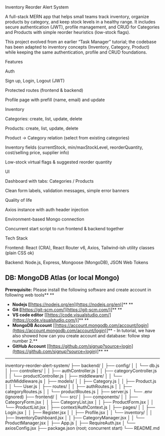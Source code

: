 Inventory Reorder Alert System

A full-stack MERN app that helps small teams track inventory, organize products by category, and keep stock levels in a healthy range. It includes secure authentication (JWT), profile management, and CRUD for Categories and Products with simple reorder heuristics (low-stock flags).

This project evolved from an earlier “Task Manager” tutorial; the codebase has been adapted to inventory concepts (Inventory, Category, Product) while keeping the same authentication, profile and CRUD foundations.

Features

Auth

Sign up, Login, Logout (JWT)

Protected routes (frontend & backend)

Profile page with prefill (name, email) and update

Inventory

Categories: create, list, update, delete

Products: create, list, update, delete

Product → Category relation (select from existing categories)

Inventory fields (currentStock, min/maxStockLevel, reorderQuantity, cost/selling price, supplier info)

Low-stock virtual flags & suggested reorder quantity

UI

Dashboard with tabs: Categories / Products

Clean form labels, validation messages, simple error banners

Quality of life

Axios instance with auth header injection

Environment-based Mongo connection

Concurrent start script to run frontend & backend together

Tech Stack

Frontend: React (CRA), React Router v6, Axios, Tailwind-ish utility classes (plain CSS ok)

Backend: Node.js, Express, Mongoose (MongoDB), JSON Web Tokens

DB: MongoDB Atlas (or local Mongo)
---

**Prerequisite:** Please install the following software and create account in following web tools** **

* **Nodejs [**[https://nodejs.org/en](https://nodejs.org/en)]** **
* **Git [**[https://git-scm.com/](https://git-scm.com/)]** **
* **VS code editor** [[https://code.visualstudio.com/](https://code.visualstudio.com/)]** **
* **MongoDB Account** [[https://account.mongodb.com/account/login](https://account.mongodb.com/account/login)]** - In tutorial, we have also showed how can you create account and database: follow step number 2.**
* **GitHub Account** [[https://github.com/signup?source=login](https://github.com/signup?source=login)]** **

---
inventory-reorder-alert-system/
├── backend/
│   ├── config/
│   │   └── db.js
│   ├── controllers/
│   │   ├── authController.js
│   │   ├── categoryController.js
│   │   └── productController.js
│   ├── middleware/
│   │   └── authMiddleware.js
│   ├── models/
│   │   ├── Category.js
│   │   ├── Product.js
│   │   └── User.js
│   ├── routes/
│   │   ├── authRoutes.js
│   │   ├── categoryRoutes.js
│   │   └── productRoutes.js
│   ├── server.js
│   └── .env (ignored)
├── frontend/
│   └── src/
│       ├── components/
│       │   ├── CategoryForm.jsx
│       │   ├── CategoryList.jsx
│       │   ├── ProductForm.jsx
│       │   └── ProductList.jsx
│       ├── context/AuthContext.js
│       ├── pages/
│       │   ├── Login.jsx
│       │   ├── Register.jsx
│       │   ├── Profile.jsx
│       │   └── inventory/
│       │       ├── InventoryDashboard.jsx
│       │       ├── CategoryManager.jsx
│       │       └── ProductManager.jsx
│       ├── App.js
│       ├── RequireAuth.jsx
│       └── axiosConfig.jsx
├── package.json (root; concurrent start)
└── README.md
